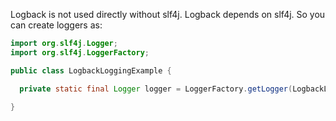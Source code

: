 Logback is not used directly without slf4j.
Logback depends on slf4j. So you can create loggers as:
```java
import org.slf4j.Logger;
import org.slf4j.LoggerFactory;

public class LogbackLoggingExample {

  private static final Logger logger = LoggerFactory.getLogger(LogbackLoggingExample.class);

}
```